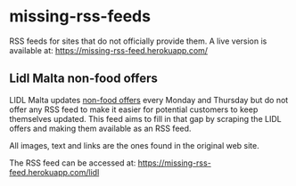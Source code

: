 # missing-rss-feeds
RSS feeds for sites that do not officially provide them. A live version is available at: https://missing-rss-feed.herokuapp.com/

## Lidl Malta non-food offers
LIDL Malta updates [non-food offers](https://www.lidl.com.mt/en/non-food.htm) every Monday and Thursday but do not offer any RSS feed to make it easier for potential customers to keep themselves updated. This feed aims to fill in that gap by scraping the LIDL offers and making them available as an RSS feed. 

All images, text and links are the ones found in the original web site.


The RSS feed can be accessed at: https://missing-rss-feed.herokuapp.com/lidl
